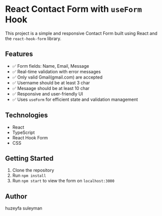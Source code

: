 # React Contact Form with `useForm` Hook

This project is a simple and responsive Contact Form built using React and the `react-hook-form` library.

## Features

- ✅ Form fields: Name, Email, Message
- ✅ Real-time validation with error messages
- ✅ Only valid Gmail(gmail.com) are accepted
- ✅ Username should be at least 3 char
- ✅ Mesaage should be at least 10 char
- ✅ Responsive and user-friendly UI
- ✅ Uses `useForm` for efficient state and validation management


## Technologies

- React
- TypeScript
- React Hook Form
- CSS

## Getting Started

1. Clone the repository
2. Run `npm install`
3. Run `npm start` to view the form on `localhost:3000`

## Author

huzeyfa suleyman
